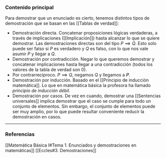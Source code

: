 ### Contenido principal

Para demostrar que un enunciado es cierto, tenemos distintos tipos de demostración que se basan en las [[Tablas de verdad]]:
- Demostración directa. Concatenar proposiciones lógicas verdaderas, a través de implicaciones ([[Implicación]]) hasta alcanzar lo que se quiere demostrar. Las demostraciones directas son del tipo $P \implies Q$. Esto solo puede ser falso si $P$ es verdadero y $Q$ es falso, con lo que nos vale asumir $P$ y llegar a $Q$.
- Demostración por contradicción. Negar lo que queremos demostrar y concatenar implicaciones hasta llegar a una contradicción (todos los valores de la tabla de verdad son 0).
- Por contrarrecíproco. $P \implies Q$, negamos $Q$ y llegamos a $\not P$.
- Demostración por inducción. Basado en el [[Principio de inducción matemática]]. Lo que en matemática básica la profesora ha llamado _principio de inducción débil_.
- Demostración por casos. De vez en cuando, demostrar una [[Sentencias universales]] implica demostrar que el caso se cumple para todo un conjunto de elementos. Sin embargo, el conjunto de elementos puede ser muy amplio, por lo que puede resultar conveniente reducir la demostración en casos.


--- 
### Referencias
[[Matemática Básica I#Tema 1. Enunciados y demostraciones en matemáticas]]
[[Eccles#3. Demostraciones]]